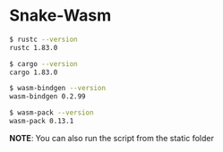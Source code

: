 # Snake-Wasm

```bash
$ rustc --version
rustc 1.83.0
```

```bash
$ cargo --version
cargo 1.83.0
```

```bash
$ wasm-bindgen --version
wasm-bindgen 0.2.99
``` 

```bash
$ wasm-pack --version
wasm-pack 0.13.1
``` 

**NOTE**: You can also run the script from the static folder 